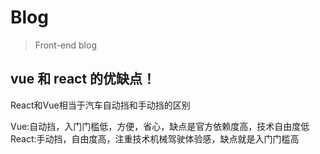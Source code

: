 # Blog
> Front-end blog

## vue 和 react 的优缺点！

React和Vue相当于汽车自动挡和手动挡的区别

Vue:自动挡，入门门槛低，方便，省心，缺点是官方依赖度高，技术自由度低
React:手动挡，自由度高，注重技术机械驾驶体验感，缺点就是入门门槛高
